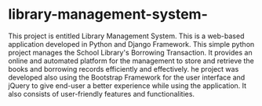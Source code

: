 # library-management-system-
This project is entitled Library Management System. This is a web-based application developed in  Python and Django Framework. This simple  python project manages the School Library's Borrowing Transaction. It provides an online and automated platform for the management to store and retrieve the books and borrowing records efficiently and effectively. he project was developed also using the Bootstrap Framework for the user interface and jQuery to give end-user a better experience while using the application. It also consists of user-friendly features and functionalities.